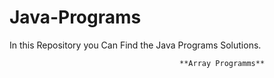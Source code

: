 # Java-Programs
In this Repository you Can Find the Java Programs Solutions.

                                          **Array Programms**
                                          
